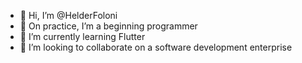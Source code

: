- 👋 Hi, I’m @HelderFoloni
- 👀 On practice, I’m a beginning programmer 
- 🌱 I’m currently learning Flutter
- 💞️ I’m looking to collaborate on a software development enterprise 

